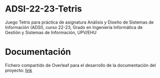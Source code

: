 # ADSI-22-23-Tetris
Juego Tetris para práctica de asignatura Análisis y Diseño de Sistemas de Información (ADSI), curso 22-23, Grado en Ingeniería Informática de Gestión y Sistemas de Información, UPV/EHU

# Documentación

Fichero compartido de Overleaf para el desarrollo de la documentación del
proyecto: [link](https://es.overleaf.com/read/njhdsbngwvnv)
